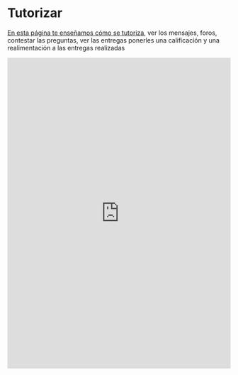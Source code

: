 # Tutorizar

[En esta página te enseñamos cómo se tutoriza](http://aularagon.catedu.es/materialesaularagon2013/cursotut/cursotut2/), ver los mensajes, foros, contestar las preguntas, ver las entregas ponerles una calificación y una realimentación a las entregas realizadas

<iframe src="http://aularagon.catedu.es/materialesaularagon2013/cursotut/cursotut2/index.html" frameborder="0" width="100%" height="700" allowfullscreen="true" mozallowfullscreen="true" webkitallowfullscreen="true"></iframe>